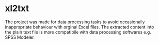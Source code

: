 # xl2txt
The project was made for data processing tasks to avoid occasionally inappropriate behaviour with orginal Excel files. The extracted content into the plain text file is more compatibile with data processing softwares e.g. SPSS Modeler.
